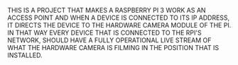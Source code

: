 THIS IS A PROJECT THAT MAKES A RASPBERRY PI 3 WORK AS AN ACCESS POINT AND WHEN A DEVICE IS CONNECTED TO ITS IP ADDRESS,
IT DIRECTS THE DEVICE TO THE HARDWARE CAMERA MODULE OF THE PI. IN THAT WAY EVERY DEVICE THAT IS CONNECTED TO THE RPI'S NETWORK, SHOULD HAVE 
A FULLY OPERATIONAL LIVE STREAM OF WHAT THE HARDWARE CAMERA IS FILMING IN THE POSITION THAT IS INSTALLED. 
